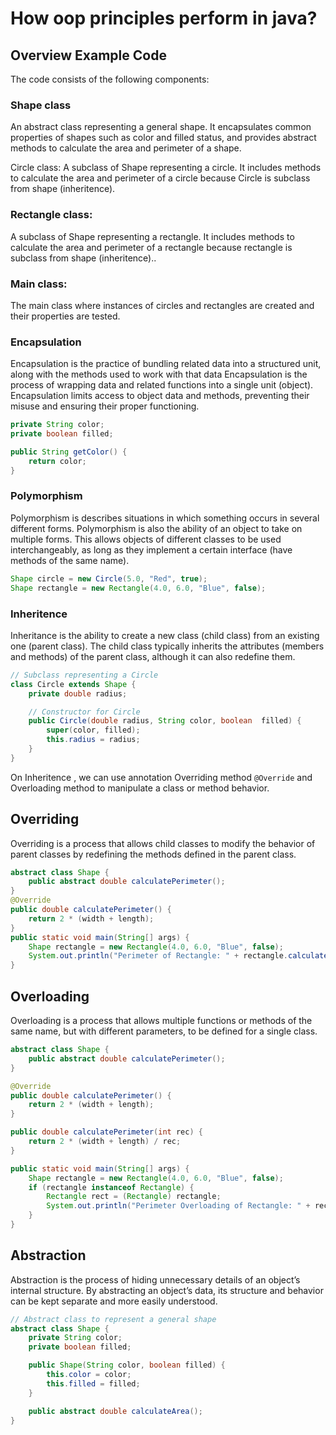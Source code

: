 # **How oop principles perform in java?**

## **Overview Example Code**

The code consists of the following components:

### **Shape class**

An abstract class representing a general shape. It encapsulates common properties of shapes such as color and filled status, and provides abstract methods to calculate the area and perimeter of a shape.

Circle class: A subclass of Shape representing a circle. It includes methods to calculate the area and perimeter of a circle because Circle is subclass from shape (inheritence).

### **Rectangle class:**

A subclass of Shape representing a rectangle. It includes methods to calculate the area and perimeter of a rectangle because rectangle is subclass from shape (inheritence)..

### **Main class:**

The main class where instances of circles and rectangles are created and their properties are tested.

### **Encapsulation**

Encapsulation is the practice of bundling related data into a structured unit, along with the methods used to work with that data
Encapsulation is the process of wrapping data and related functions into a single unit (object). Encapsulation limits access to object data and methods, preventing their misuse and ensuring their proper functioning.

```java
private String color;
private boolean filled;

public String getColor() {
    return color;
}
```
### **Polymorphism**

Polymorphism is describes situations in which something occurs in several different forms. Polymorphism is also the ability of an object to take on multiple forms. This allows objects of different classes to be used interchangeably, as long as they implement a certain interface (have methods of the same name).

```java
Shape circle = new Circle(5.0, "Red", true);
Shape rectangle = new Rectangle(4.0, 6.0, "Blue", false);
```

### **Inheritence**

Inheritance is the ability to create a new class (child class) from an existing one (parent class). The child class typically inherits the attributes (members and methods) of
the parent class, although it can also redefine them.

```java
// Subclass representing a Circle
class Circle extends Shape {
    private double radius;

    // Constructor for Circle
    public Circle(double radius, String color, boolean  filled) {
        super(color, filled);
        this.radius = radius;
    }
}
```
On Inheritence , we can use annotation Overriding method `@Override` and Overloading method to manipulate a class or method behavior.  

## **Overriding**

Overriding is a process that allows child classes to modify the behavior of parent classes by redefining the methods defined in the parent class.
```java
abstract class Shape {
    public abstract double calculatePerimeter();
}
@Override
public double calculatePerimeter() {
    return 2 * (width + length);
}
public static void main(String[] args) {
    Shape rectangle = new Rectangle(4.0, 6.0, "Blue", false);
    System.out.println("Perimeter of Rectangle: " + rectangle.calculatePerimeter()); // Output: 20.0
}
```


## **Overloading**

Overloading is a process that allows multiple functions or methods of the same name, but with different parameters, to be defined for a single class. 
```java
abstract class Shape {
    public abstract double calculatePerimeter();
}

@Override
public double calculatePerimeter() {
    return 2 * (width + length);
}

public double calculatePerimeter(int rec) {
    return 2 * (width + length) / rec;
}

public static void main(String[] args) {
    Shape rectangle = new Rectangle(4.0, 6.0, "Blue", false);
    if (rectangle instanceof Rectangle) {
        Rectangle rect = (Rectangle) rectangle;
        System.out.println("Perimeter Overloading of Rectangle: " + rect.calculatePerimeter(2));
    }
}
```

## **Abstraction**

Abstraction is the process of hiding unnecessary details of an object’s internal structure. By abstracting an object’s data, its structure and behavior can be kept separate and more easily understood.

```java
// Abstract class to represent a general shape
abstract class Shape {
    private String color;
    private boolean filled;

    public Shape(String color, boolean filled) {
        this.color = color;
        this.filled = filled;
    }

    public abstract double calculateArea();
}
```
